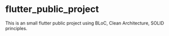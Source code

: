 # flutter_public_project
This is an small flutter public project using BLoC, Clean Architecture, SOLID principles.
